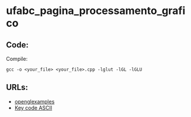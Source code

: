 # ufabc_pagina_processamento_grafico

## Code:

Compile:
```
gcc -o <your_file> <your_file>.cpp -lglut -lGL -lGLU
```

## URLs:

- [openglexamples](https://cs.lmu.edu/~ray/notes/openglexamples/)
- [Key code ASCII](https://en.wikipedia.org/wiki/ASCII)
